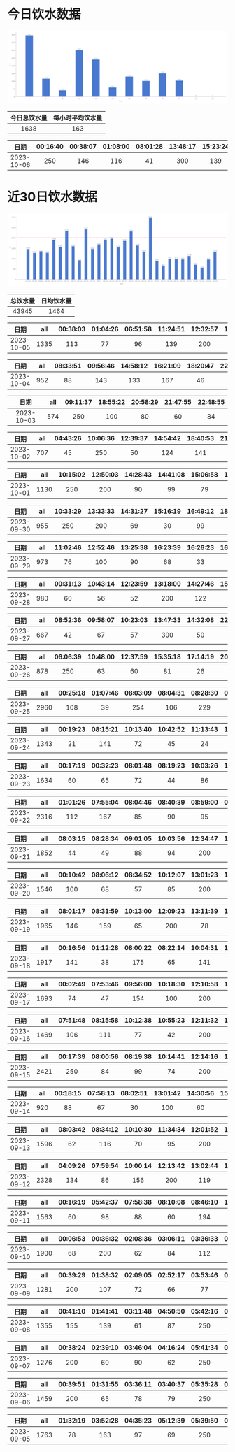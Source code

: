 # 今日饮水数据

<div align=center>
<img src="today.png" style="zoom: 100%;" />

| 今日总饮水量 | 每小时平均饮水量 |
| :----: | :----: |
| 1638 | 163 |
</div>

| 日期 | 00:16:40 | 00:38:07 | 01:08:00 | 08:01:28 | 13:48:17 | 15:23:24 | 15:59:03 | 17:17:25 | 18:38:48 | 19:01:44 | 19:48:15 | 20:58:34 | 21:03:29 |
| :----: | :----: | :----: | :----: | :----: | :----: | :----: | :----: | :----: | :----: | :----: | :----: | :----: | :----: |
| 2023-10-06 | 250 | 146 | 116 | 41 | 300 | 139 | 100 | 60 | 130 | 46 | 56 | 150 | 104 |

# 近30日饮水数据

<div align=center>
<img src="30.png"style="zoom: 100%;" />

| 总饮水量 | 日均饮水量 |
| :----: | :----: |
| 43945 | 1464 |
</div>

| 日期 | all | 00:38:03 | 01:04:26 | 06:51:58 | 11:24:51 | 12:32:57 | 14:00:11 | 15:15:34 | 17:10:48 | 20:24:39 | 21:18:36 | 21:29:58 |
| :----: | :----: | :----: | :----: | :----: | :----: | :----: | :----: | :----: | :----: | :----: | :----: | :----: |
| 2023-10-05 | 1335 | 113 | 77 | 96 | 139 | 200 | 40 | 79 | 112 | 200 | 133 | 146 |

| 日期 | all | 08:33:51 | 09:56:46 | 14:58:12 | 16:21:09 | 18:20:47 | 22:45:15 | 23:48:11 |
| :----: | :----: | :----: | :----: | :----: | :----: | :----: | :----: | :----: |
| 2023-10-04 | 952 | 88 | 143 | 133 | 167 | 46 | 300 | 75 |

| 日期 | all | 09:11:37 | 18:55:22 | 20:58:29 | 21:47:55 | 22:48:55 |
| :----: | :----: | :----: | :----: | :----: | :----: | :----: |
| 2023-10-03 | 574 | 250 | 100 | 80 | 60 | 84 |

| 日期 | all | 04:43:26 | 10:06:36 | 12:39:37 | 14:54:42 | 18:40:53 | 21:17:37 | 21:44:00 |
| :----: | :----: | :----: | :----: | :----: | :----: | :----: | :----: | :----: |
| 2023-10-02 | 707 | 45 | 250 | 50 | 124 | 141 | 46 | 51 |

| 日期 | all | 10:15:02 | 12:50:03 | 14:28:43 | 14:41:08 | 15:06:58 | 15:35:07 | 16:45:01 | 20:44:47 | 21:31:06 |
| :----: | :----: | :----: | :----: | :----: | :----: | :----: | :----: | :----: | :----: | :----: |
| 2023-10-01 | 1130 | 250 | 200 | 90 | 99 | 79 | 118 | 89 | 131 | 74 |

| 日期 | all | 10:33:29 | 13:33:33 | 14:31:27 | 15:16:19 | 16:49:12 | 18:44:00 | 19:20:44 | 21:45:22 |
| :----: | :----: | :----: | :----: | :----: | :----: | :----: | :----: | :----: | :----: |
| 2023-09-30 | 955 | 250 | 200 | 69 | 30 | 99 | 200 | 51 | 56 |

| 日期 | all | 11:02:46 | 12:52:46 | 13:25:38 | 16:23:39 | 16:26:23 | 16:46:31 | 16:47:16 | 17:14:34 | 18:57:10 | 20:17:19 | 21:29:29 | 22:34:43 |
| :----: | :----: | :----: | :----: | :----: | :----: | :----: | :----: | :----: | :----: | :----: | :----: | :----: | :----: |
| 2023-09-29 | 973 | 76 | 100 | 90 | 68 | 33 | 80 | 90 | 100 | 200 | 30 | 82 | 24 |

| 日期 | all | 00:31:13 | 10:43:14 | 12:23:59 | 13:18:00 | 14:27:46 | 15:19:02 | 20:19:24 | 21:31:19 | 22:15:56 | 23:01:08 |
| :----: | :----: | :----: | :----: | :----: | :----: | :----: | :----: | :----: | :----: | :----: | :----: |
| 2023-09-28 | 980 | 60 | 56 | 52 | 200 | 122 | 37 | 300 | 60 | 33 | 60 |

| 日期 | all | 08:52:36 | 09:58:07 | 10:23:03 | 13:47:33 | 14:32:08 | 22:31:02 |
| :----: | :----: | :----: | :----: | :----: | :----: | :----: | :----: |
| 2023-09-27 | 667 | 42 | 67 | 57 | 300 | 50 | 151 |

| 日期 | all | 06:06:39 | 10:48:00 | 12:37:59 | 15:35:18 | 17:14:19 | 20:06:46 | 20:32:57 |
| :----: | :----: | :----: | :----: | :----: | :----: | :----: | :----: | :----: |
| 2023-09-26 | 878 | 250 | 63 | 60 | 81 | 26 | 300 | 98 |

| 日期 | all | 00:25:18 | 01:07:46 | 08:03:09 | 08:04:31 | 08:28:30 | 08:43:19 | 08:56:38 | 10:04:03 | 10:31:23 | 11:00:25 | 11:04:31 | 11:39:33 | 12:19:36 | 13:02:22 | 13:41:42 | 16:16:01 | 17:11:02 | 17:50:25 | 18:53:06 | 19:42:36 | 21:54:06 | 22:59:01 |
| :----: | :----: | :----: | :----: | :----: | :----: | :----: | :----: | :----: | :----: | :----: | :----: | :----: | :----: | :----: | :----: | :----: | :----: | :----: | :----: | :----: | :----: | :----: | :----: |
| 2023-09-25 | 2960 | 108 | 39 | 254 | 106 | 229 | 122 | 102 | 164 | 229 | 188 | 229 | 225 | 200 | 48 | 128 | 76 | 67 | 44 | 60 | 200 | 68 | 74 |

| 日期 | all | 00:19:23 | 08:15:21 | 10:13:40 | 10:42:52 | 11:13:43 | 12:10:43 | 13:03:35 | 14:28:05 | 15:12:19 | 17:31:53 | 19:18:24 | 19:43:38 | 20:07:46 | 21:32:13 | 22:13:05 |
| :----: | :----: | :----: | :----: | :----: | :----: | :----: | :----: | :----: | :----: | :----: | :----: | :----: | :----: | :----: | :----: | :----: |
| 2023-09-24 | 1343 | 21 | 141 | 72 | 45 | 24 | 200 | 30 | 96 | 60 | 42 | 71 | 64 | 78 | 300 | 99 |

| 日期 | all | 00:17:19 | 00:32:23 | 08:01:48 | 08:19:23 | 10:03:26 | 10:09:59 | 12:14:16 | 13:06:37 | 15:15:36 | 17:21:42 | 17:54:18 | 19:10:55 | 20:23:06 | 22:42:51 | 23:22:31 | 23:54:30 |
| :----: | :----: | :----: | :----: | :----: | :----: | :----: | :----: | :----: | :----: | :----: | :----: | :----: | :----: | :----: | :----: | :----: | :----: |
| 2023-09-23 | 1634 | 60 | 65 | 72 | 44 | 86 | 80 | 200 | 96 | 80 | 200 | 123 | 60 | 46 | 250 | 60 | 112 |

| 日期 | all | 01:01:26 | 07:55:04 | 08:04:46 | 08:40:39 | 08:59:00 | 09:31:20 | 10:03:04 | 10:28:14 | 11:12:32 | 12:09:18 | 13:07:31 | 14:34:14 | 15:12:25 | 16:19:59 | 17:07:22 | 17:40:08 | 19:42:16 | 23:17:32 |
| :----: | :----: | :----: | :----: | :----: | :----: | :----: | :----: | :----: | :----: | :----: | :----: | :----: | :----: | :----: | :----: | :----: | :----: | :----: | :----: |
| 2023-09-22 | 2316 | 112 | 167 | 85 | 90 | 95 | 53 | 153 | 158 | 92 | 200 | 92 | 67 | 60 | 76 | 200 | 290 | 76 | 250 |

| 日期 | all | 08:03:15 | 08:28:34 | 09:01:05 | 10:03:56 | 12:34:47 | 13:03:11 | 14:03:48 | 15:08:49 | 15:14:16 | 17:06:18 | 18:03:23 | 18:58:44 | 20:11:34 | 21:04:12 | 22:03:25 | 23:19:02 |
| :----: | :----: | :----: | :----: | :----: | :----: | :----: | :----: | :----: | :----: | :----: | :----: | :----: | :----: | :----: | :----: | :----: | :----: |
| 2023-09-21 | 1852 | 44 | 49 | 88 | 94 | 200 | 107 | 139 | 104 | 109 | 200 | 114 | 95 | 102 | 69 | 88 | 250 |

| 日期 | all | 00:10:42 | 08:06:12 | 08:34:52 | 10:12:07 | 13:01:23 | 14:05:57 | 16:36:52 | 17:14:04 | 18:15:09 | 19:33:34 | 22:10:01 | 22:39:39 | 23:10:10 |
| :----: | :----: | :----: | :----: | :----: | :----: | :----: | :----: | :----: | :----: | :----: | :----: | :----: | :----: | :----: |
| 2023-09-20 | 1546 | 100 | 68 | 57 | 85 | 200 | 105 | 61 | 200 | 132 | 91 | 250 | 96 | 101 |

| 日期 | all | 08:01:17 | 08:31:59 | 10:13:00 | 12:09:23 | 13:11:39 | 13:44:37 | 15:02:37 | 16:09:04 | 17:12:20 | 18:37:21 | 19:22:49 | 21:22:18 | 23:22:27 | 23:40:19 |
| :----: | :----: | :----: | :----: | :----: | :----: | :----: | :----: | :----: | :----: | :----: | :----: | :----: | :----: | :----: | :----: |
| 2023-09-19 | 1965 | 146 | 159 | 65 | 200 | 78 | 83 | 99 | 104 | 200 | 100 | 114 | 300 | 67 | 250 |

| 日期 | all | 00:16:56 | 01:12:28 | 08:00:22 | 08:22:14 | 10:04:31 | 11:45:10 | 12:10:43 | 13:03:37 | 15:11:12 | 16:09:16 | 20:24:40 | 22:05:41 | 23:04:22 | 23:04:27 | 23:20:39 |
| :----: | :----: | :----: | :----: | :----: | :----: | :----: | :----: | :----: | :----: | :----: | :----: | :----: | :----: | :----: | :----: | :----: |
| 2023-09-18 | 1917 | 141 | 38 | 175 | 65 | 141 | 109 | 200 | 109 | 111 | 77 | 300 | 89 | 100 | 150 | 112 |

| 日期 | all | 00:02:49 | 07:53:46 | 09:56:00 | 10:18:30 | 12:10:58 | 13:03:05 | 15:09:58 | 15:52:21 | 17:03:20 | 17:18:22 | 19:11:49 | 22:16:03 | 23:35:58 |
| :----: | :----: | :----: | :----: | :----: | :----: | :----: | :----: | :----: | :----: | :----: | :----: | :----: | :----: | :----: |
| 2023-09-17 | 1693 | 74 | 47 | 154 | 100 | 200 | 104 | 180 | 60 | 200 | 150 | 92 | 250 | 82 |

| 日期 | all | 07:51:48 | 08:15:58 | 10:12:38 | 10:55:23 | 12:11:32 | 13:37:49 | 15:05:46 | 15:15:30 | 15:43:37 | 16:47:48 | 20:47:13 | 22:34:43 | 23:56:46 |
| :----: | :----: | :----: | :----: | :----: | :----: | :----: | :----: | :----: | :----: | :----: | :----: | :----: | :----: | :----: |
| 2023-09-16 | 1469 | 106 | 111 | 77 | 42 | 200 | 71 | 80 | 100 | 101 | 81 | 300 | 117 | 83 |

| 日期 | all | 00:17:39 | 08:00:56 | 08:19:38 | 10:14:41 | 12:14:16 | 13:03:41 | 13:06:52 | 14:24:36 | 15:13:01 | 16:15:14 | 17:10:32 | 18:05:23 | 18:26:29 | 18:49:16 | 19:28:46 | 21:04:54 | 21:51:11 | 22:12:14 | 22:47:34 | 23:51:16 |
| :----: | :----: | :----: | :----: | :----: | :----: | :----: | :----: | :----: | :----: | :----: | :----: | :----: | :----: | :----: | :----: | :----: | :----: | :----: | :----: | :----: | :----: |
| 2023-09-15 | 2421 | 250 | 84 | 99 | 74 | 200 | 159 | 164 | 166 | 60 | 100 | 200 | 66 | 82 | 84 | 67 | 60 | 100 | 250 | 60 | 96 |

| 日期 | all | 00:18:15 | 07:58:13 | 08:02:51 | 13:01:42 | 14:30:56 | 15:57:25 | 16:20:52 | 17:10:37 | 18:18:38 | 19:34:49 | 23:59:25 |
| :----: | :----: | :----: | :----: | :----: | :----: | :----: | :----: | :----: | :----: | :----: | :----: | :----: |
| 2023-09-14 | 920 | 88 | 67 | 30 | 100 | 60 | 108 | 81 | 200 | 66 | 60 | 60 |

| 日期 | all | 08:03:42 | 08:34:12 | 10:10:30 | 11:34:34 | 12:01:52 | 13:04:20 | 13:22:21 | 15:13:45 | 16:07:24 | 17:06:46 | 17:31:52 | 18:12:39 | 21:33:27 | 23:03:33 |
| :----: | :----: | :----: | :----: | :----: | :----: | :----: | :----: | :----: | :----: | :----: | :----: | :----: | :----: | :----: | :----: |
| 2023-09-13 | 1596 | 62 | 116 | 70 | 95 | 200 | 67 | 23 | 90 | 134 | 200 | 134 | 77 | 250 | 78 |

| 日期 | all | 04:09:26 | 07:59:54 | 10:00:14 | 12:13:42 | 13:02:44 | 14:11:26 | 15:02:33 | 16:02:35 | 17:11:12 | 18:26:02 | 19:20:35 | 19:41:01 | 22:08:27 | 22:10:53 | 22:31:23 | 23:57:21 |
| :----: | :----: | :----: | :----: | :----: | :----: | :----: | :----: | :----: | :----: | :----: | :----: | :----: | :----: | :----: | :----: | :----: | :----: |
| 2023-09-12 | 2328 | 134 | 86 | 156 | 200 | 119 | 109 | 124 | 148 | 200 | 64 | 198 | 203 | 250 | 108 | 156 | 73 |

| 日期 | all | 00:16:19 | 05:42:37 | 07:58:38 | 08:10:08 | 08:46:10 | 10:10:34 | 12:15:01 | 13:04:24 | 17:07:08 | 17:30:50 | 19:23:05 | 21:17:04 | 23:17:29 |
| :----: | :----: | :----: | :----: | :----: | :----: | :----: | :----: | :----: | :----: | :----: | :----: | :----: | :----: | :----: |
| 2023-09-11 | 1563 | 60 | 98 | 88 | 60 | 194 | 63 | 200 | 98 | 200 | 103 | 86 | 250 | 63 |

| 日期 | all | 00:06:53 | 00:36:32 | 02:08:36 | 03:06:11 | 03:36:33 | 04:21:34 | 05:00:59 | 05:42:38 | 14:17:03 | 15:20:51 | 17:38:55 | 20:11:58 | 22:14:55 | 22:51:06 | 23:23:23 | 23:27:47 |
| :----: | :----: | :----: | :----: | :----: | :----: | :----: | :----: | :----: | :----: | :----: | :----: | :----: | :----: | :----: | :----: | :----: | :----: |
| 2023-09-10 | 1900 | 68 | 200 | 62 | 84 | 112 | 75 | 96 | 250 | 33 | 120 | 64 | 300 | 79 | 61 | 46 | 250 |

| 日期 | all | 00:39:29 | 01:38:32 | 02:09:05 | 02:52:17 | 03:53:46 | 05:31:26 | 07:28:25 | 18:27:37 | 20:30:30 | 22:24:24 |
| :----: | :----: | :----: | :----: | :----: | :----: | :----: | :----: | :----: | :----: | :----: | :----: |
| 2023-09-09 | 1281 | 200 | 107 | 72 | 66 | 77 | 250 | 76 | 300 | 56 | 77 |

| 日期 | all | 00:41:10 | 01:41:41 | 03:11:48 | 04:50:50 | 05:42:16 | 08:17:37 | 17:25:02 | 19:25:37 | 20:20:19 | 20:47:10 | 21:43:25 | 22:30:01 |
| :----: | :----: | :----: | :----: | :----: | :----: | :----: | :----: | :----: | :----: | :----: | :----: | :----: | :----: |
| 2023-09-08 | 1355 | 155 | 139 | 61 | 87 | 250 | 103 | 97 | 63 | 68 | 64 | 174 | 94 |

| 日期 | all | 00:38:24 | 02:39:10 | 03:46:04 | 04:16:24 | 05:41:34 | 07:41:55 | 08:12:25 | 16:39:38 | 17:44:22 | 20:28:32 | 21:09:52 | 22:33:20 | 23:45:30 |
| :----: | :----: | :----: | :----: | :----: | :----: | :----: | :----: | :----: | :----: | :----: | :----: | :----: | :----: | :----: |
| 2023-09-07 | 1276 | 200 | 60 | 90 | 62 | 250 | 48 | 45 | 55 | 60 | 100 | 77 | 162 | 67 |

| 日期 | all | 00:39:51 | 01:31:55 | 03:36:11 | 03:40:37 | 05:35:28 | 07:31:39 | 15:43:12 | 19:00:29 | 22:29:10 | 23:22:28 |
| :----: | :----: | :----: | :----: | :----: | :----: | :----: | :----: | :----: | :----: | :----: | :----: |
| 2023-09-06 | 1459 | 200 | 65 | 78 | 79 | 250 | 66 | 88 | 400 | 103 | 130 |

| 日期 | all | 01:32:19 | 03:52:28 | 04:35:23 | 05:12:39 | 05:39:50 | 08:33:19 | 17:33:53 | 18:24:12 | 18:43:16 | 19:56:26 | 20:27:58 | 21:38:19 | 22:28:44 | 22:42:46 | 23:34:01 |
| :----: | :----: | :----: | :----: | :----: | :----: | :----: | :----: | :----: | :----: | :----: | :----: | :----: | :----: | :----: | :----: | :----: |
| 2023-09-05 | 1763 | 78 | 163 | 97 | 69 | 250 | 65 | 110 | 200 | 64 | 136 | 66 | 161 | 79 | 140 | 85 |

